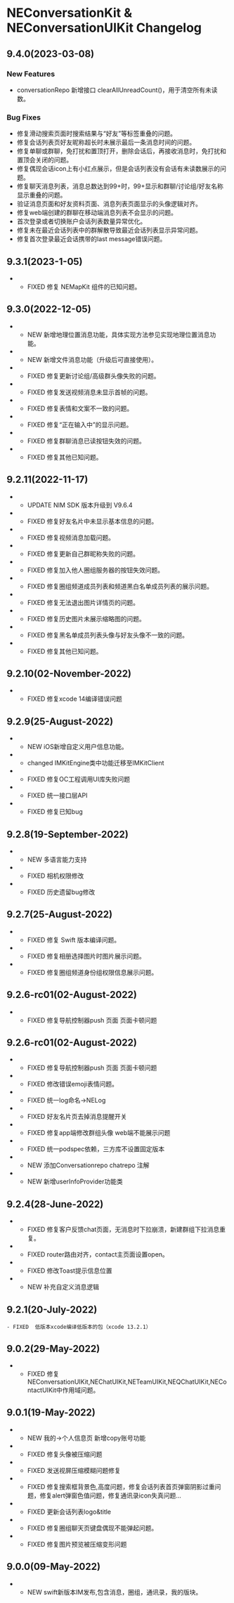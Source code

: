 # NEConversationKit & NEConversationUIKit Changelog

## 9.4.0(2023-03-08)
### New Features
* conversationRepo 新增接口 clearAllUnreadCount()，用于清空所有未读数。    
### Bug Fixes
* 修复滑动搜索页面时搜索结果与“好友”等标签重叠的问题。
* 修复会话列表页好友昵称超长时未展示最后一条消息时间的问题。
* 修复单聊或群聊，免打扰和置顶打开，删除会话后，再接收消息时，免打扰和置顶会关闭的问题。
* 修复偶现会话icon上有小红点展示，但是会话列表没有会话有未读数展示的问题。
* 修复聊天消息列表，消息总数达到99+时，99+显示和群聊/讨论组/好友名称显示重叠的问题。
* 验证消息页面和好友资料页面、消息列表页面显示的头像逻辑对齐。
* 修复web端创建的群聊在移动端消息列表不会显示的问题。
* 首次登录或者切换账户会话列表数量异常优化。
* 修复未在最近会话列表中的群解散导致最近会话列表显示异常问题。
* 修复首次登录最近会话携带的last message错误问题。

## 9.3.1(2023-1-05)
*   - FIXED    修复 NEMapKit 组件的已知问题。

## 9.3.0(2022-12-05)
*   - NEW    新增地理位置消息功能，具体实现方法参见实现地理位置消息功能。
*   - NEW    新增文件消息功能（升级后可直接使用）。
*   - FIXED    修复更新讨论组/高级群头像失败的问题。
*   - FIXED    修复发送视频消息未显示首帧的问题。
*   - FIXED    修复表情和文案不一致的问题。
*   - FIXED    修复“正在输入中”的显示问题。
*   - FIXED    修复群聊消息已读按钮失效的问题。
*   - FIXED    修复其他已知问题。

## 9.2.11(2022-11-17)
*   - UPDATE   NIM SDK 版本升级到 V9.6.4    
*   - FIXED    修复好友名片中未显示基本信息的问题。
*   - FIXED    修复视频消息加载问题。
*   - FIXED    修复更新自己群昵称失败的问题。
*   - FIXED    修复加入他人圈组服务器的按钮失效问题。
*   - FIXED    修复圈组频道成员列表和频道黑白名单成员列表的展示问题。
*   - FIXED    修复无法退出图片详情页的问题。
*   - FIXED    修复历史图片未展示缩略图的问题。
*   - FIXED    修复黑名单成员列表头像与好友头像不一致的问题。
*   - FIXED    修复其他已知问题。


## 9.2.10(02-November-2022)
*   - FIXED    修复xcode 14编译错误问题

## 9.2.9(25-August-2022)
*   - NEW      iOS新增自定义用户信息功能。
*   - changed  IMKitEngine类中功能迁移至IMKitClient
*   - FIXED    修复OC工程调用UI库失败问题
*   - FIXED    统一接口层API
*   - FIXED    修复已知bug

## 9.2.8(19-September-2022)
*   - NEW    多语言能力支持
*   - FIXED  相机权限修改
*   - FIXED  历史遗留bug修改

## 9.2.7(25-August-2022)
*   - FIXED  修复 Swift 版本编译问题。
*   - FIXED  修复相册选择图片时图片展示问题。
*   - FIXED  修复圈组频道身份组权限信息展示问题。

## 9.2.6-rc01(02-August-2022)
*   - FIXED  修复导航控制器push 页面 页面卡顿问题

## 9.2.6-rc01(02-August-2022)
*   - FIXED  修复导航控制器push 页面 页面卡顿问题
*   - FIXED  修改错误emoji表情问题。
*   - FIXED  统一log命名->NELog
*   - FIXED  好友名片页去掉消息提醒开关
*   - FIXED  修复app端修改群组头像 web端不能展示问题
*   - FIXED  统一podspec依赖，三方库不设置固定版本
*   - NEW    添加Conversationrepo chatrepo 注解
*   - NEW    新增userInfoProvider功能类

## 9.2.4(28-June-2022)
*   - FIXED  修复客户反馈chat页面，无消息时下拉崩溃，新建群组下拉消息重复。
*   - FIXED  router路由对齐，contact主页面设置open。
*   - FIXED  修改Toast提示信息位置
*   - NEW    补充自定义消息逻辑

## 9.2.1(20-July-2022)
    - FIXED  低版本xcode编译低版本的包（xcode 13.2.1）

## 9.0.2(29-May-2022)
*   - FIXED  修复NEConversationUIKit,NEChatUIKit,NETeamUIKit,NEQChatUIKit,NEContactUIKit中作用域问题。

## 9.0.1(19-May-2022)
*   - NEW  我的->个人信息页 新增copy账号功能
*   - FIXED 修复头像被压缩问题
*   - FIXED 发送视屏压缩模糊问题修复
*   - FIXED 修复搜索框背景色,高度问题，修复会话列表首页弹窗阴影过重问题，修复alert弹窗色值问题，修复通讯录icon失真问题...
*   - FIXED 更新会话列表logo&title
*   - FIXED 修复圈组聊天页键盘偶现不能弹起问题。
*   - FIXED 修复图片预览被压缩变形问题

## 9.0.0(09-May-2022)
*   - NEW  swift新版本IM发布,包含消息，圈组，通讯录，我的版块。
